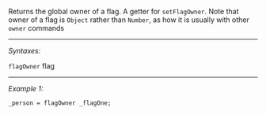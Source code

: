 Returns the global owner of a flag. A getter for `setFlagOwner`. Note that owner of a flag is `Object` rather than `Number`, as how it is usually with other `owner` commands


---
*Syntaxes:*

`flagOwner`  flag

---
*Example 1:*

```sqf
_person = flagOwner _flagOne;
```